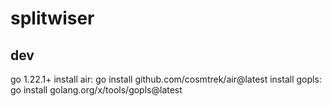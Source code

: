 # splitwiser

## dev
go 1.22.1+
install air: go install github.com/cosmtrek/air@latest
install gopls: go install golang.org/x/tools/gopls@latest